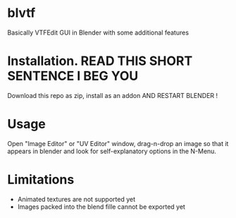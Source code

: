 # blvtf
Basically VTFEdit GUI in Blender with some additional features

# Installation. READ THIS SHORT SENTENCE I BEG YOU
Download this repo as zip, install as an addon AND RESTART BLENDER !

# Usage
Open "Image Editor" or "UV Editor" window, drag-n-drop an image so that it appears in blender and look for self-explanatory options in the N-Menu.

# Limitations
 - Animated textures are not supported yet
 - Images packed into the blend fille cannot be exported yet